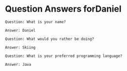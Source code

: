 Question Answers forDaniel
==========

    Question: What is your name?

    Answer: Daniel

    Question: What would you rather be doing?

    Answer: Skiing

    Question: What is your preferred programming language?

    Answer: Java
